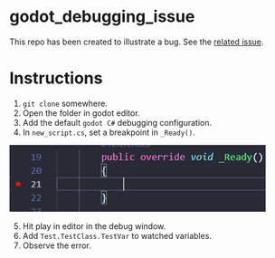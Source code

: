 # godot_debugging_issue

This repo has been created to illustrate a bug. See the [related issue](https://github.com/godotengine/godot-csharp-vscode/issues/17).

# Instructions

1. `git clone` somewhere.
2. Open the folder in godot editor.
3. Add the default `godot C#` debugging configuration.
4. In `new_script.cs`, set a breakpoint in `_Ready()`.

![1](1.png)

5. Hit play in editor in the debug window.
6. Add `Test.TestClass.TestVar` to watched variables.
7. Observe the error.
